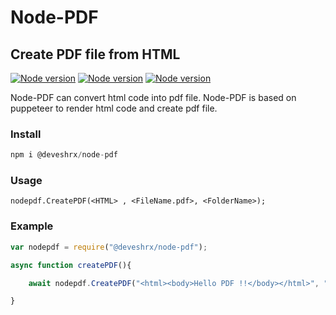 # Node-PDF 
## Create PDF file from HTML
[![Node version](https://img.shields.io/badge/Version-1.0-blue)](https://www.npmjs.com/package/@deveshrx/node-pdf)
[![Node version](https://img.shields.io/badge/Platform-NodeJS-green)](https://www.npmjs.com/package/@deveshrx/node-pdf)
[![Node version](https://img.shields.io/badge/Developed%20by-Devesh%20Chaudhari-blueviolet)](https://github.com/DeveshRx)

Node-PDF can convert html code into pdf file. Node-PDF is based on puppeteer to render html code and create pdf file.

### Install
```javascript
npm i @deveshrx/node-pdf
```

### Usage

` nodepdf.CreatePDF(<HTML> , <FileName.pdf>, <FolderName>); `

### Example
```javascript
var nodepdf = require("@deveshrx/node-pdf");

async function createPDF(){

    await nodepdf.CreatePDF("<html><body>Hello PDF !!</body></html>", "file.pdf", "my-folder");

}
```
